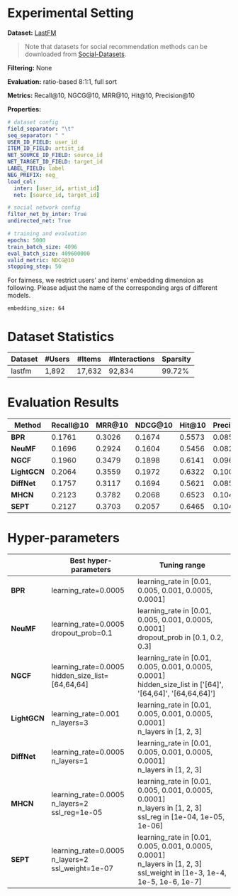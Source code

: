 # Experimental Setting

**Dataset:** [LastFM](http://files.grouplens.org/datasets/hetrec2011/)

> Note that datasets for social recommendation methods can be downloaded from [Social-Datasets](https://github.com/Sherry-XLL/Social-Datasets).

**Filtering:** None

**Evaluation:** ratio-based 8:1:1, full sort

**Metrics:** Recall@10, NGCG@10, MRR@10, Hit@10, Precision@10

**Properties:**

```yaml
# dataset config
field_separator: "\t"
seq_separator: " "
USER_ID_FIELD: user_id
ITEM_ID_FIELD: artist_id
NET_SOURCE_ID_FIELD: source_id
NET_TARGET_ID_FIELD: target_id
LABEL_FIELD: label
NEG_PREFIX: neg_
load_col:
  inter: [user_id, artist_id]
  net: [source_id, target_id]

# social network config
filter_net_by_inter: True
undirected_net: True

# training and evaluation
epochs: 5000
train_batch_size: 4096
eval_batch_size: 409600000
valid_metric: NDCG@10
stopping_step: 50
```

For fairness, we restrict users' and items' embedding dimension as following. Please adjust the name of the corresponding args of different models.
```
embedding_size: 64
```

# Dataset Statistics

| Dataset    | #Users | #Items | #Interactions | Sparsity |
| ---------- | ------ | ------ | ------------- | -------- |
| lastfm     | 1,892  | 17,632 | 92,834        | 99.72%   |

# Evaluation Results

| Method               | Recall@10 | MRR@10 | NDCG@10 | Hit@10 | Precision@10 |
| -------------------- | --------- | ------ | ------- | ------ | ------------ |
| **BPR**              | 0.1761    | 0.3026 | 0.1674  | 0.5573 | 0.0858       |
| **NeuMF**            | 0.1696    | 0.2924 | 0.1604  | 0.5456 | 0.0828       |
| **NGCF**             | 0.1960    | 0.3479 | 0.1898  | 0.6141 | 0.0961       |
| **LightGCN**         | 0.2064    | 0.3559 | 0.1972  | 0.6322 | 0.1009       |
| **DiffNet**          | 0.1757    | 0.3117 | 0.1694  | 0.5621 | 0.0857       |
| **MHCN**             | 0.2123    | 0.3782 | 0.2068  | 0.6523 | 0.1042       |
| **SEPT**             | 0.2127    | 0.3703 | 0.2057  | 0.6465 | 0.1044       |

# Hyper-parameters

|                      | Best hyper-parameters                                                     | Tuning range                                                     |
| -------------------- | ------------------------------------------------------------ | ------------------------------------------------------------ |
| **BPR**             | learning_rate=0.0005                              | learning_rate in [0.01, 0.005, 0.001, 0.0005, 0.0001]    |
| **NeuMF**           | learning_rate=0.0005<br />dropout_prob=0.1                           | learning_rate in [0.01, 0.005, 0.001, 0.0005, 0.0001]<br />dropout_prob in [0.1, 0.2, 0.3]   |
| **NGCF**              | learning_rate=0.0005<br />hidden_size_list=[64,64,64]                              | learning_rate in [0.01, 0.005, 0.001, 0.0005, 0.0001]<br />hidden_size_list in ['[64]', '[64,64]', '[64,64,64]']    |
| **LightGCN**             | learning_rate=0.001<br />n_layers=3                              | learning_rate in [0.01, 0.005, 0.001, 0.0005, 0.0001]<br />n_layers in [1, 2, 3]    |
| **DiffNet**           | learning_rate=0.0005<br />n_layers=1                           | learning_rate in [0.01, 0.005, 0.001, 0.0005, 0.0001]<br />n_layers in [1, 2, 3]   |
| **MHCN**              | learning_rate=0.0005<br />n_layers=2<br />ssl_reg=1e-05                              | learning_rate in [0.01, 0.005, 0.001, 0.0005, 0.0001]<br />n_layers in [1, 2, 3]<br />ssl_reg in [1e-04, 1e-05, 1e-06]    |
| **SEPT**             | learning_rate=0.0005<br />n_layers=2<br />ssl_weight=1e-07                              | learning_rate in [0.01, 0.005, 0.001, 0.0005, 0.0001]<br />n_layers in [1, 2, 3]<br />ssl_weight in [1e-3, 1e-4, 1e-5, 1e-6, 1e-7]    |
